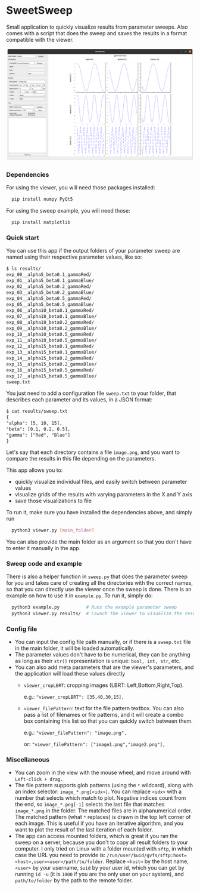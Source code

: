 # SweetSweep
Small application to quickly visualize results from parameter sweeps.
Also comes with a script that does the sweep and saves the results in a format compatible with the viewer.

![application screenshot](./screenshots/app.png)

### Dependencies

For using the viewer, you will need those packages installed:
```bash
  pip install numpy PyQt5
```
For using the sweep example, you will need those:
```bash
  pip install matplotlib
```


### Quick start

You can use this app if the output folders of your parameter sweep are
named using their respective parameter values, like so:
```
$ ls results/
exp_00__alpha5_beta0.1_gammaRed/
exp_01__alpha5_beta0.1_gammaBlue/
exp_02__alpha5_beta0.2_gammaRed/
exp_03__alpha5_beta0.2_gammaBlue/
exp_04__alpha5_beta0.5_gammaRed/
exp_05__alpha5_beta0.5_gammaBlue/
exp_06__alpha10_beta0.1_gammaRed/
exp_07__alpha10_beta0.1_gammaBlue/
exp_08__alpha10_beta0.2_gammaRed/
exp_09__alpha10_beta0.2_gammaBlue/
exp_10__alpha10_beta0.5_gammaRed/
exp_11__alpha10_beta0.5_gammaBlue/
exp_12__alpha15_beta0.1_gammaRed/
exp_13__alpha15_beta0.1_gammaBlue/
exp_14__alpha15_beta0.2_gammaRed/
exp_15__alpha15_beta0.2_gammaBlue/
exp_16__alpha15_beta0.5_gammaRed/
exp_17__alpha15_beta0.5_gammaBlue/
sweep.txt
```

You just need to add a configuration file `sweep.txt` to your folder,
that describes each parameter and its values, in a JSON format:
```
$ cat results/sweep.txt
{
"alpha": [5, 10, 15],
"beta": [0.1, 0.2, 0.5],
"gamma": ["Red", "Blue"]
}
```
Let's say that each directory contains a file `image.png`,
and you want to compare the results in this file depending on the parameters.

This app allows you to:
- quickly visualize individual files, and easily switch between
parameter values
- visualize grids of the results with varying parameters in the X and Y axis
- save those visualizations to file

To run it, make sure you have installed the dependencies above, and simply run
```bash
  python3 viewer.py [main_folder]
```
You can also provide the main folder as an argument so that you don't have to
enter it manually in the app.


### Sweep code and example

There is also a helper function in `sweep.py` that does the parameter sweep for you
and takes care of creating all the directories with the correct names, so that you
can directly use the viewer once the sweep is done.
There is an example on how to use it in `example.py`. To run it, simply do:
```bash
  python3 example.py          # Runs the example parameter sweep
  python3 viewer.py results/  # Launch the viewer to visualize the results
```


### Config file

- You can input the config file path manually, or if there is a `sweep.txt`
  file in the main folder, it will be loaded automatically.
- The parameter values don't have to be numerical, they can be anything as
  long as their `str()` representation is unique: `bool, int, str`, etc.
- You can also add meta parameters that are the viewer's parameters, and
  the application will load these values directly
  - `viewer_cropLBRT`: cropping images (LBRT: Left,Bottom,Right,Top).

    e.g.: `"viewer_cropLBRT": [35,40,30,15],`
  - `viewer_filePattern`: text for the file pattern textbox. You can also pass
  a list of filenames or file patterns, and it will create a combo box containing
  this list so that you can quickly switch between them.

    e.g.: `"viewer_filePattern": "image.png",`

    or: `"viewer_filePattern": ["image1.png","image2.png"],`


### Miscellaneous

- You can zoom in the view with the mouse wheel, and move around with
  `Left-click + drag.`
- The file pattern supports glob patterns (using the `*` wildcard), along with
  an index selector: `image_*.png[<idx>]`. You can replace `<idx>` with a number
  that selects which match to plot. Negative indices count from the end, so
  `image_*.png[-1]` selects the last file that matches `image_*.png` in the
  folder. The matched files are in alphanumerical order. The matched pattern
  (what `*` replaces) is drawn in the top left corner of each image. This is
  useful if you have an iterative algorithm, and you want to plot the result
  of the last iteration of each folder.
- The app can access mounted folders, which is great if you ran the sweep on
  a server, because you don't to copy all result folders to your computer.
  I only tried on Linux with a folder mounted with `sftp`, in which case the
  URL you need to provide is:
  `/run/user/$uid/gvfs/sftp:host=<host>,user=<user>/path/to/folder`.
  Replace `<host>` by the host name, `<user>` by your username, `$uid` by
  your user id, which you can get by running `id -u` (it is `1000` if you are the
  only user on your system), and `path/to/folder` by the path to the remote folder.
